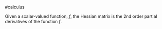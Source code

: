 #calculus 

Given a scalar-valued function, $f$, the Hessian matrix is the 2nd order partial derivatives of the function $f$.


